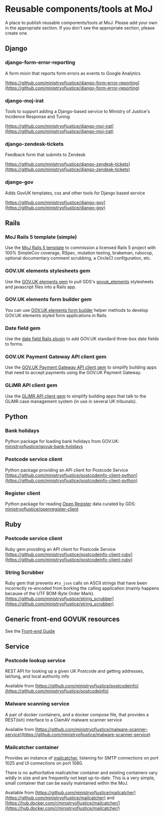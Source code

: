 # Reusable components/tools at MoJ

A place to publish reusable components/tools at MoJ.  Please add your
own in the appropriate section. If you don't see the appropriate
section, please create one.

## Django

### django-form-error-reporting
A form mixin that reports form errors as events to Google Analytics

[https://github.com/ministryofjustice/django-form-error-reporting](https://github.com/ministryofjustice/django-form-error-reporting)

### django-moj-irat
Tools to support adding a Django-based service to Ministry of Justice's Incidence Response and Tuning

[https://github.com/ministryofjustice/django-moj-irat](https://github.com/ministryofjustice/django-moj-irat)

### django-zendesk-tickets
Feedback form that submits to Zendesk

[https://github.com/ministryofjustice/django-zendesk-tickets](https://github.com/ministryofjustice/django-zendesk-tickets)

### django-gov
Adds GovUK templates, css and other tools for Django based service

[https://github.com/ministryofjustice/django-gov](https://github.com/ministryofjustice/django-gov)

## Rails

### MoJ Rails 5 template (simple)

Use the [MoJ Rails 5 template](https://github.com/ministryofjustice/moj_rails_template) to commission a licensed Rails 5 project with 100% SimpleCov coverage, RSpec, mutation testing, brakeman, rubocop, optional documentary comment scrubbing, a CircleCI configuration, etc.

### GOV.UK elements stylesheets gem

Use the [GOV.UK elements gem](https://github.com/ministryofjustice/govuk_elements_rails) to pull GDS's [govuk_elements](http://github.com/alphagov/govuk_elements) stylesheets and javascript files into a Rails app.

### GOV.UK elements form builder gem

You can use [GOV.UK elements form builder](https://github.com/ministryofjustice/govuk_elements_form_builder) helper methods to develop GOV.UK elements styled form applications in Rails.

### Date field gem

Use the [date field Rails plugin](https://github.com/ministryofjustice/gov_uk_date_fields) to add GOV.UK standard three-box date fields to forms.

### GOV.UK Payment Gateway API client gem

Use the [GOV.UK Payment Gateway API client gem](https://github.com/ministryofjustice/govuk-pay-api-client) to simplify building apps that need to accept payments using the GOV.UK Payment Gateway.

### GLiMR API client gem

Use the [GLiMR API client gem](https://github.com/ministryofjustice/glimr-api-client) to simplify building apps that talk to the GLiMR case management system (in use in several UK tribunals).

## Python

### Bank holidays

Python package for loading bank holidays from GOV.UK: [ministryofjustice/govuk-bank-holidays](https://github.com/ministryofjustice/govuk-bank-holidays)

### Postcode service client

Python package providing an API client for Postcode Service [https://github.com/ministryofjustice/postcodeinfo-client-python](https://github.com/ministryofjustice/postcodeinfo-client-python)

### Register client

Python package for reading [Open Register](http://www.openregister.org/) data curated by GDS: [ministryofjustice/openregister-client](https://github.com/ministryofjustice/openregister-client)

## Ruby

### Postcode service client

Ruby gem providing an API client for Postcode Service [https://github.com/ministryofjustice/postcodeinfo-client-ruby](https://github.com/ministryofjustice/postcodeinfo-client-ruby)

### String Scrubber

Ruby gem that prevents `#to_json` calls on ASCII strings that have been incorrectly re-encoded from borking the calling application (mainly happens because of the UTF BOM-Byte Order Mark). [https://github.com/ministryofjustice/string_scrubber](https://github.com/ministryofjustice/string_scrubber)

## Generic front-end GOVUK resources

See the [Front-end Guide](front-end)

## Service

### Postcode lookup service

REST API for looking up a given UK Postcode and getting addresses, lat/long, and local authority info

Available from [https://github.com/ministryofjustice/postcodeinfo](https://github.com/ministryofjustice/postcodeinfo)

### Malware scanning service

A pair of docker containers, and a docker compose file, that provides a REST(ish) interface to a ClamAV malware scanner service

Available from [https://github.com/ministryofjustice/malware-scanner-service](https://github.com/ministryofjustice/malware-scanner-service)

### Mailcatcher container

Provides an instance of [mailcatcher](https://mailcatcher.me/), listening
for SMTP connections on port 1025 and UI connections on port 1080.

There is no authoritative mailcatcher container and existing containers
vary wildly in size and are frequently not kept up-to-date. This is a
very simple, small container that can be easily maintained within the
MoJ.

Available from
[https://github.com/ministryofjustice/mailcatcher](https://github.com/ministryofjustice/mailcatcher)
and
[https://hub.docker.com/r/ministryofjustice/mailcatcher/](https://hub.docker.com/r/ministryofjustice/mailcatcher/)

